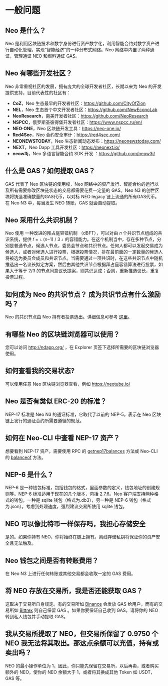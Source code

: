 # 一般问题

## Neo 是什么？

Neo 是利用区块链技术和数字身份进行资产数字化，利用智能合约对数字资产进行自动化管理，实现“智能经济”的一种分布式网络。Neo 网络中内置了两种通证，管理通证 NEO 和燃料通证 GAS。

## Neo 有哪些开发社区？

Neo 非常重视社区的发展，拥有庞大的全球开发者社区，长期以来为 Neo 的开发提供支持，目前代表性的社区有：

- **CoZ**，Neo 生态最早的开发者社区：https://github.com/CityOfZion
- **NEL**，Neo 生态首个中文开发者社区：https://github.com/NewEconoLab
- **NeoResearch**，南美开发者社区：https://github.com/NeoResearch
- **NSPCC**，俄罗斯圣彼得堡开发者社区：https://www.nspcc.ru/en/
- **NEO·ONE**，Neo 区块链开发工具：https://neo-one.io/
- **Red4Sec**，Neo 合约安全审计：https://red4sec.com/
- **NEONEWSTODAY**，Neo 生态新闻动态发布：https://neonewstoday.com/
- **NEXT**，Neo Dapp 工具开发社区：https://neonext.io/
- **neow3j**，Neo 多语言智能合约 SDK 开发 ：https://github.com/neow3j/

## 什么是 GAS？如何提取 GAS？

GAS 代表了 Neo 区块链的使用权，Neo 网络中的资产发行、智能合约的运行以及所有需要修改区块链状态的交易都需要花费一定量的 GAS。Neo N3 的创世区块将铸造准确数量的GAS代币，以对标 NEO legacy 链上流通的所有GAS代币。在 Neo N3 中，每当发生 NEO 转账，GAS 就会自动提取。

## Neo 采用什么共识机制？

Neo 使用 一种改进的拜占庭容错机制 （dBFT），可以对由 𝑛 个共识节点组成的共识系统，提供 𝑓 = ⌊ (𝑛−1) / 3 ⌋ 的容错能力。在这个机制当中，存在多种节点，分别是普通节点，候选人节点，委员会节点和共识节点。任何人都可以发起交易成为候选人，或者对候选人进行投票，根据投票情况，排在最前面的一定数量的候选人将被选为委员会成员和共识节点。当需要通过一项共识时，在这些共识节点中随机推选出一名议长拟定方案，然后由其他共识节点根据拜占庭容错算法进行投票，如果大于等于 2/3 的节点同意议长提案，则共识达成；否则，重新推选议长，重复投票过程。

## 如何成为 Neo 的共识节点？ 成为共识节点有什么激励吗？

Neo 的共识节点由 Neo 持有者投票选出。详细信息可参考 [这里](https://docs.neo.org/v3/docs/zh-cn/basic/consensus/vote_validator.html)。

## 有哪些 Neo 的区块链浏览器可以使用？

您可以访问 http://ndapp.org/ ，在 Explorer 页签下选择所需要的区块链浏览器使用。

## 如何查看我的交易状态?

可以使用任意 Neo 区块链浏览器查看，例如 <https://neotube.io/>

## Neo 是否有类似 ERC-20 的标准？

NEP-17 标准是 Neo N3 的通证标准，它取代了以前的 NEP-5，表示在 Neo 区块链上发行的通证合约所需要遵循的规范。

## 如何在 Neo-CLI 中查看 NEP-17 资产？

想要看到 NEP-17 资产，需要使用 RPC 的 [getnep17balances](../../docs/zh-cn/reference/rpc/latest-version/api/getnep17balances.md) 方法或 Neo-CLI 的 [balanceof](../../docs/zh-cn/node/cli/cli.html#balanceof) 方法。

## NEP-6 是什么？

NEP-6 是一种钱包标准，包括钱包的格式，里面参数的定义，钱包地址的创建规则等。NEP-6 标准适用于现在的几个版本，包括 2.7.6。Neo 客户端支持两种格式的钱包，一种是 sqlite 钱包（格式为.db3），另一种是 NEP-6 钱包（格式为.json）。考虑到处理速度，强烈建议交易所使用 sqlite 钱包。

## NEO 可以像比特币一样保存吗，我担心存储安全

是的。如果你持有 NEO，你将始终在链上拥有。离线存储私钥将保证你的资产安全且无法触及。

## Neo 钱包之间是否有转账费用？

在 Neo N3 上进行任何转账或其他交易都会收取一定的 GAS 费用。

## 将 NEO 存放在交易所，我是否还能获取 GAS？

这取决于交易所自身规定。有的交易所如 [Binance](https://www.binance.com/) 会发放 GAS 给用户，而有的交易所如 [Bittrex](https://www.bittrex.com/) 则自己保留 GAS 。如果你要保证自己收到 GAS，请将你的 NEO 转到私人钱包并手动提取 GAS。

## 我从交易所提取了 NEO，但交易所保留了 0.9750 个 NEO 我无法将其取出。那这点余额可以充值，持有或卖出吗？ 

NEO 的最小操作单位为 1，因此，你只能先保留在交易所，以后再卖，或者购买额外的 NEO，使你的 NEO 余额大于 1，或者将其换成其他 Token 如 USDT，GAS 等。